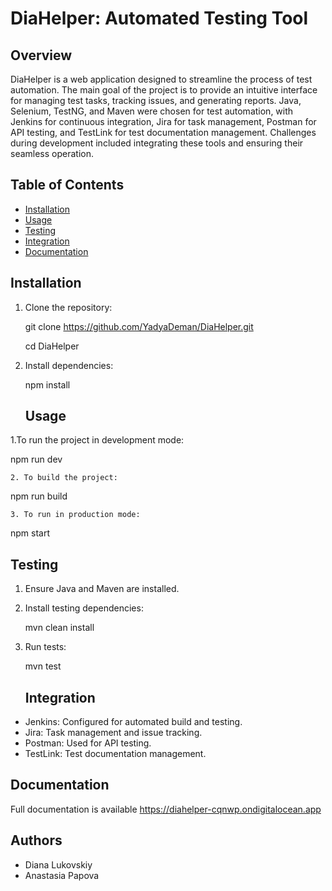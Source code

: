 # DiaHelper: Automated Testing Tool

## Overview
DiaHelper is a web application designed to streamline the process of test automation. The main goal of the project is to provide an intuitive interface for managing test tasks, tracking issues, and generating reports. Java, Selenium, TestNG, and Maven were chosen for test automation, with Jenkins for continuous integration, Jira for task management, Postman for API testing, and TestLink for test documentation management. Challenges during development included integrating these tools and ensuring their seamless operation.

## Table of Contents
- [Installation](#installation)
- [Usage](#usage)
- [Testing](#testing)
- [Integration](#integration)
- [Documentation](#documentation)


## Installation

1. Clone the repository:

   git clone https://github.com/YadyaDeman/DiaHelper.git 

   cd DiaHelper
2. 
     Install dependencies:

   npm install

   ## Usage

1.To run the project in development mode:

   npm run dev

    2. To build the project:

   npm run build

    3. To run in production mode:

   npm start
   ## Testing

1. Ensure Java and Maven are installed.

2. Install testing dependencies:

   mvn clean install
3. 
    Run tests:

   mvn test
   ## Integration

- Jenkins: Configured for automated build and testing.
- Jira: Task management and issue tracking.
- Postman: Used for API testing.
- TestLink: Test documentation management.

## Documentation

Full documentation is available https://diahelper-cqnwp.ondigitalocean.app

## Authors

- Diana Lukovskiy
- Anastasia Papova